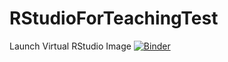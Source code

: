 # RStudioForTeachingTest

Launch Virtual RStudio Image
[![Binder](https://mybinder.org/badge_logo.svg)](https://mybinder.org/v2/gh/ifetzer/RStudioForTeachingTest/main)
